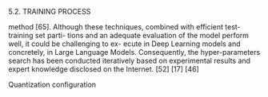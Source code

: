 5.2. TRAINING PROCESS

method [65]. Although these techniques, combined with efficient test-training set parti-
tions and an adequate evaluation of the model perform well, it could be challenging to ex-
ecute in Deep Learning models and concretely, in Large Language Models. Consequently,
the hyper-parameters search has been conducted iteratively based on experimental results
and expert knowledge disclosed on the Internet. [52] [17] [46]

Quantization configuration